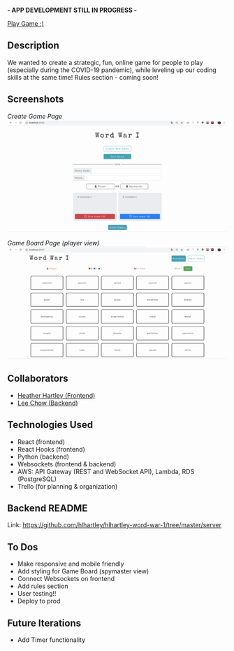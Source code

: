 **- APP DEVELOPMENT STILL IN PROGRESS -**

[Play Game :)](http://word-war1.s3-website-us-west-2.amazonaws.com/)

## Description
We wanted to create a strategic, fun, online game for people to play (especially during the COVID-19 pandemic), while leveling up our coding skills at the same time! Rules section - coming soon!

## Screenshots
*Create Game Page*
![Create Game Screenshot](create-game-page-screenshot.png)

*Game Board Page (player view)*
![Game Board Screenshot](game-board-screenshot.png)

## Collaborators
- [Heather Hartley (Frontend)](https://github.com/hlhartley)
- [Lee Chow (Backend)](https://github.com/leepuppychow)

## Technologies Used
- React (frontend)
- React Hooks (frontend)
- Python (backend)
- Websockets (frontend & backend)
- AWS: API Gateway (REST and WebSocket API), Lambda, RDS (PostgreSQL)
- Trello (for planning & organization)

## Backend README
Link: https://github.com/hlhartley/hlhartley-word-war-1/tree/master/server

## To Dos
- Make responsive and mobile friendly
- Add styling for Game Board (spymaster view)
- Connect Websockets on frontend
- Add rules section
- User testing!!
- Deploy to prod

## Future Iterations
- Add Timer functionality
